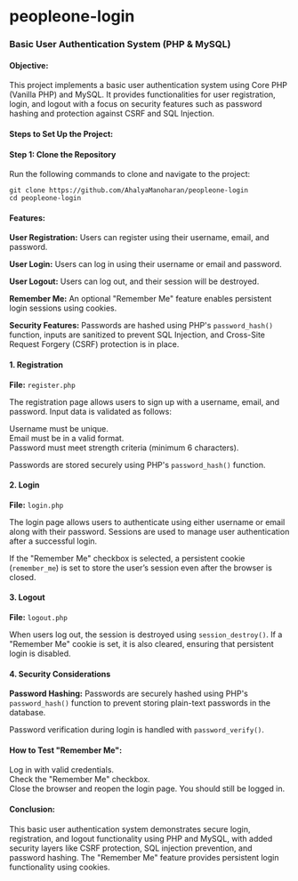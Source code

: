# peopleone-login
<h3>Basic User Authentication System (PHP & MySQL)</h3>

<h4>Objective:</h4>
<p>This project implements a basic user authentication system using Core PHP (Vanilla PHP) and MySQL. 
It provides functionalities for user registration, login, and logout with a focus on security features such as password hashing and protection against CSRF and SQL Injection.</p>

<h4>Steps to Set Up the Project:</h4>

<h4>Step 1: Clone the Repository</h4>
<p>Run the following commands to clone and navigate to the project:</p>
<p><code>git clone https://github.com/AhalyaManoharan/peopleone-login</code><br>
<code>cd peopleone-login</code></p>

<h4>Features:</h4>
<p><strong>User Registration:</strong> Users can register using their username, email, and password.</p>
<p><strong>User Login:</strong> Users can log in using their username or email and password.</p>
<p><strong>User Logout:</strong> Users can log out, and their session will be destroyed.</p>
<p><strong>Remember Me:</strong> An optional "Remember Me" feature enables persistent login sessions using cookies.</p>
<p><strong>Security Features:</strong> Passwords are hashed using PHP's <code>password_hash()</code> function, inputs are sanitized to prevent SQL Injection, and Cross-Site Request Forgery (CSRF) protection is in place.</p>

<h4>1. Registration</h4>
<p><strong>File:</strong> <code>register.php</code></p>
<p>The registration page allows users to sign up with a username, email, and password. Input data is validated as follows:</p>
<p>Username must be unique.<br>
Email must be in a valid format.<br>
Password must meet strength criteria (minimum 6 characters).</p>
<p>Passwords are stored securely using PHP's <code>password_hash()</code> function.</p>

<h4>2. Login</h4>
<p><strong>File:</strong> <code>login.php</code></p>
<p>The login page allows users to authenticate using either username or email along with their password. Sessions are used to manage user authentication after a successful login.</p>
<p>If the "Remember Me" checkbox is selected, a persistent cookie (<code>remember_me</code>) is set to store the user’s session even after the browser is closed.</p>

<h4>3. Logout</h4>
<p><strong>File:</strong> <code>logout.php</code></p>
<p>When users log out, the session is destroyed using <code>session_destroy()</code>. If a "Remember Me" cookie is set, it is also cleared, ensuring that persistent login is disabled.</p>

<h4>4. Security Considerations</h4>
<p><strong>Password Hashing:</strong> Passwords are securely hashed using PHP's <code>password_hash()</code> function to prevent storing plain-text passwords in the database.</p>
<p>Password verification during login is handled with <code>password_verify()</code>.</p>

<h4>How to Test "Remember Me":</h4>
<p>Log in with valid credentials.<br>
Check the "Remember Me" checkbox.<br>
Close the browser and reopen the login page. You should still be logged in.</p>

<h4>Conclusion:</h4>
<p>This basic user authentication system demonstrates secure login, registration, and logout functionality using PHP and MySQL, with added security layers like CSRF protection, SQL injection prevention, and password hashing. The "Remember Me" feature provides persistent login functionality using cookies.</p>
